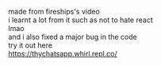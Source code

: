 made from fireships's video <br>
i learnt a lot from it such as not to hate react<br>
lmao<br>
and i also fixed a major bug in the code<br>
try it out here<BR>
  https://thychatsapp.whirl.repl.co/

